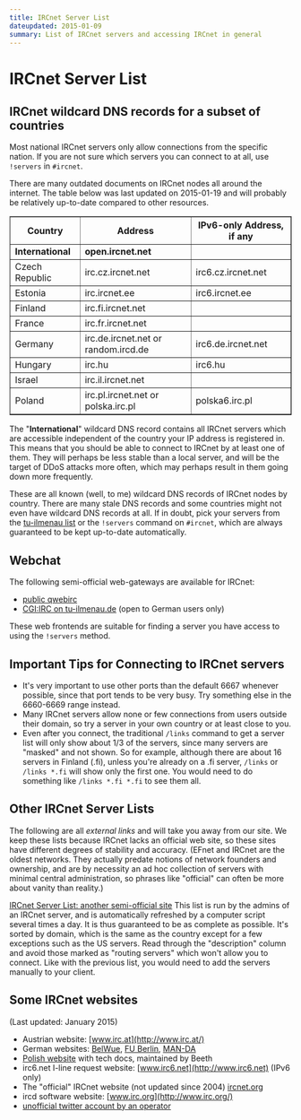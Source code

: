 ```yaml
---
title: IRCnet Server List
dateupdated: 2015-01-09
summary: List of IRCnet servers and accessing IRCnet in general
---
```


# IRCnet Server List

## IRCnet wildcard DNS records for a subset of countries

Most national IRCnet servers only allow connections from the specific nation.
If you are not sure which servers you can connect to at all, use `!servers` in
`#ircnet`.

There are many outdated documents on IRCnet nodes all around the internet. The
table below was last updated on 2015-01-19 and will probably be relatively
up-to-date compared to other resources.

<table width="80%" border="1">
 <thead>
 <tr>
  <th>Country</th>
  <th>Address</th>
  <th>IPv6-only Address, if any</th>
 </tr>
 </thead>
 <tbody>
 <tr>
  <td><b>International</b></td>
  <td><b>open.ircnet.net</b></td>
  <td></td>
 </tr>
 <tr>
  <td>Czech Republic</td>
  <td>irc.cz.ircnet.net</td>
  <td>irc6.cz.ircnet.net</td>
 <tr>
  <td>Estonia</td>
  <td>irc.ircnet.ee</td>
  <td>irc6.ircnet.ee</td>
 </tr>
 <tr>
  <td>Finland</td>
  <td>irc.fi.ircnet.net</td>
  <td></td>
 </tr>
 <tr>
  <td>France</td>
  <td>irc.fr.ircnet.net</td>
  <td></td>
 </tr>
 <tr>
  <td>Germany</td>
  <td>irc.de.ircnet.net or random.ircd.de</td>
  <td>irc6.de.ircnet.net</td>
 </tr>
 <tr>
  <td>Hungary</td>
  <td>irc.hu</td>
  <td>irc6.hu</td>
 </tr>
 <tr>
  <td>Israel</td>
  <td>irc.il.ircnet.net</td>
  <td></td>
 </tr>
 <tr>
  <td>Poland</td>
  <td>irc.pl.ircnet.net or polska.irc.pl</td>
  <td>polska6.irc.pl</td>
 </tr>
 </tbody>
</table>

The "<b>International</b>" wildcard DNS record contains all IRCnet
servers which are accessible independent of the country your IP address is
registered in. This means that you should be able to connect to IRCnet by at
least one of them. They will perhaps be less stable than a local server, and
will be the target of DDoS attacks more often, which may perhaps result in them
going down more frequently.

These are all known (well, to me) wildcard DNS records of IRCnet nodes by
country. There are many stale DNS records and some countries might not even
have wildcard DNS records at all. If in doubt, pick your servers from the
[tu-ilmenau list](http://irc.tu-ilmenau.de/all_servers/) or the `!servers`
command on `#ircnet`, which are always guaranteed to be kept up-to-date
automatically.

## Webchat

The following semi-official web-gateways are available for IRCnet:

* [public qwebirc](http://webchat.ircnet.net)
* [CGI:IRC on tu-ilmenau.de](http://irc.tu-ilmenau.de/web-irc/) (open to German users only)

These web frontends are suitable for finding a server you have access to using the `!servers` method.

## Important Tips for Connecting to IRCnet servers

* It's very important to use other ports than the default 6667 whenever possible, since that port tends to be very busy. Try something else in the 6660-6669 range instead.
* Many IRCnet servers allow none or few connections from users outside their domain, so try a server in your own country or at least close to you.
* Even after you connect, the traditional `/links` command to get a server list will only show about 1/3 of the servers, since many servers are "masked" and not shown. So for example, although there are about 16 servers in Finland (.fi), unless you're already on a .fi server, `/links` or `/links *.fi` will show only the first one. You would need to do something like `/links *.fi *.fi` to see them all.

## Other IRCnet Server Lists

The following are all *external links* and will take you away from our site. We keep these lists because IRCnet lacks an official web site, so these sites have different degrees of stability and accuracy.
(EFnet and IRCnet are the oldest networks. They actually predate notions of network founders and ownership, and are by necessity an ad hoc collection of servers with minimal central administration, so phrases like "official" can often be more about vanity than reality.)

[IRCnet Server List: another semi-official site](http://irc.tu-ilmenau.de/all_servers/)
This list is run by the admins of an IRCnet server, and is automatically refreshed by a computer script several times a day. It is thus guaranteed to be as complete as possible. It's sorted by domain, which is the same as the country except for a few exceptions such as the US servers. Read through the "description" column and avoid those marked as "routing servers" which won't allow you to connect. Like with the previous list, you would need to add the servers manually to your client.

## Some IRCnet websites

(Last updated: January 2015)

* Austrian website: [www.irc.at](http://www.irc.at/)
* German websites: [BelWue](http://irc.belwue.de), [FU Berlin](http://irc.fu-berlin.de/), [MAN-DA](http://irc.man-da.de/)
* [Polish website](http://www.pl.ircnet.net/) with tech docs, maintained by Beeth
* irc6.net I-line request website: [www.irc6.net](http://www.irc6.net) (IPv6 only)
* The "official" IRCnet website (not updated since 2004) [ircnet.org](http://www.ircnet.org/)
* ircd software website: [www.irc.org](http://www.irc.org/)
* [unofficial twitter account by an operator](https://twitter.com/irc_net)
